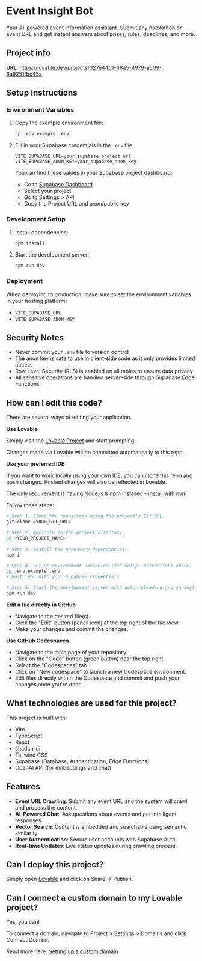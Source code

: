 # Event Insight Bot

Your AI-powered event information assistant. Submit any hackathon or event URL and get instant answers about prizes, rules, deadlines, and more.

## Project info

**URL**: https://lovable.dev/projects/327e44d1-48a5-4979-a509-6a9251fbc45a

## Setup Instructions

### Environment Variables

1. Copy the example environment file:
   ```bash
   cp .env.example .env
   ```

2. Fill in your Supabase credentials in the `.env` file:
   ```
   VITE_SUPABASE_URL=your_supabase_project_url
   VITE_SUPABASE_ANON_KEY=your_supabase_anon_key
   ```

   You can find these values in your Supabase project dashboard:
   - Go to [Supabase Dashboard](https://supabase.com/dashboard)
   - Select your project
   - Go to Settings > API
   - Copy the Project URL and anon/public key

### Development Setup

1. Install dependencies:
   ```bash
   npm install
   ```

2. Start the development server:
   ```bash
   npm run dev
   ```

### Deployment

When deploying to production, make sure to set the environment variables in your hosting platform:
- `VITE_SUPABASE_URL`
- `VITE_SUPABASE_ANON_KEY`

## Security Notes

- Never commit your `.env` file to version control
- The anon key is safe to use in client-side code as it only provides limited access
- Row Level Security (RLS) is enabled on all tables to ensure data privacy
- All sensitive operations are handled server-side through Supabase Edge Functions

## How can I edit this code?

There are several ways of editing your application.

**Use Lovable**

Simply visit the [Lovable Project](https://lovable.dev/projects/327e44d1-48a5-4979-a509-6a9251fbc45a) and start prompting.

Changes made via Lovable will be committed automatically to this repo.

**Use your preferred IDE**

If you want to work locally using your own IDE, you can clone this repo and push changes. Pushed changes will also be reflected in Lovable.

The only requirement is having Node.js & npm installed - [install with nvm](https://github.com/nvm-sh/nvm#installing-and-updating)

Follow these steps:

```sh
# Step 1: Clone the repository using the project's Git URL.
git clone <YOUR_GIT_URL>

# Step 2: Navigate to the project directory.
cd <YOUR_PROJECT_NAME>

# Step 3: Install the necessary dependencies.
npm i

# Step 4: Set up environment variables (see Setup Instructions above)
cp .env.example .env
# Edit .env with your Supabase credentials

# Step 5: Start the development server with auto-reloading and an instant preview.
npm run dev
```

**Edit a file directly in GitHub**

- Navigate to the desired file(s).
- Click the "Edit" button (pencil icon) at the top right of the file view.
- Make your changes and commit the changes.

**Use GitHub Codespaces**

- Navigate to the main page of your repository.
- Click on the "Code" button (green button) near the top right.
- Select the "Codespaces" tab.
- Click on "New codespace" to launch a new Codespace environment.
- Edit files directly within the Codespace and commit and push your changes once you're done.

## What technologies are used for this project?

This project is built with:

- Vite
- TypeScript
- React
- shadcn-ui
- Tailwind CSS
- Supabase (Database, Authentication, Edge Functions)
- OpenAI API (for embeddings and chat)

## Features

- **Event URL Crawling**: Submit any event URL and the system will crawl and process the content
- **AI-Powered Chat**: Ask questions about events and get intelligent responses
- **Vector Search**: Content is embedded and searchable using semantic similarity
- **User Authentication**: Secure user accounts with Supabase Auth
- **Real-time Updates**: Live status updates during crawling process

## Can I deploy this project?

Simply open [Lovable](https://lovable.dev/projects/327e44d1-48a5-4979-a509-6a9251fbc45a) and click on Share -> Publish.

## Can I connect a custom domain to my Lovable project?

Yes, you can!

To connect a domain, navigate to Project > Settings > Domains and click Connect Domain.

Read more here: [Setting up a custom domain](https://docs.lovable.dev/tips-tricks/custom-domain#step-by-step-guide)